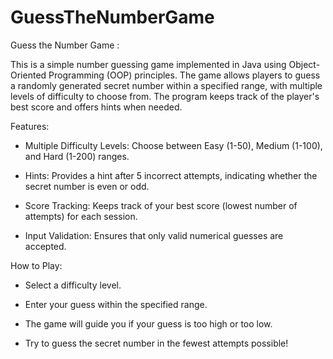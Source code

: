 # GuessTheNumberGame

Guess the Number Game :

This is a simple number guessing game implemented in Java using Object-Oriented Programming (OOP) principles. The game allows players to guess a randomly generated secret number within a specified range, with multiple levels of difficulty to choose from. The program keeps track of the player's best score and offers hints when needed.

Features:

* Multiple Difficulty Levels: Choose between Easy (1-50), Medium (1-100), and Hard (1-200) ranges.
  
* Hints: Provides a hint after 5 incorrect attempts, indicating whether the secret number is even or odd.
  
* Score Tracking: Keeps track of your best score (lowest number of attempts) for each session.
  
* Input Validation: Ensures that only valid numerical guesses are accepted.
  
How to Play:

* Select a difficulty level.
  
* Enter your guess within the specified range.
  
* The game will guide you if your guess is too high or too low.
  
* Try to guess the secret number in the fewest attempts possible!
